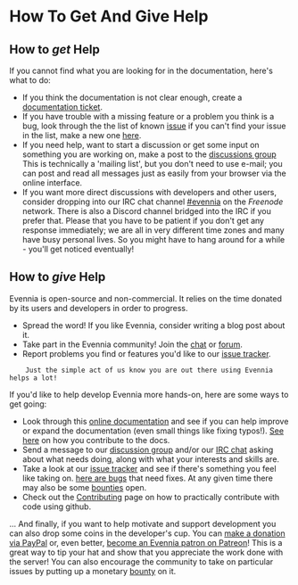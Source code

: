 # How To Get And Give Help


## How to *get* Help

If you cannot find what you are looking for in the documentation, here's what to do:

- If you think the documentation is not clear enough, create a [documentation ticket](github:issue).
- If you have trouble with a missing feature or a problem you think is a bug, look through the
  the list of known [issue][issues] if you can't find your issue in the list, make a
  new one [here](github:issue).
- If you need help, want to start a discussion or get some input on something you are working on,
make a post to the [discussions group][group] This is technically a 'mailing list', but you don't
need to use e-mail; you can post and read all messages just as easily from your browser via the
online interface.
- If you want more direct discussions with developers and other users, consider dropping into our
IRC chat channel [#evennia][chat] on the *Freenode* network. There is also a Discord channel
bridged into the IRC if you prefer that. Please that you have to be
patient if you don't get any response immediately; we are all in very different time zones and many
have busy personal lives. So you might have to hang around for a while - you'll get noticed
eventually!


## How to *give* Help

Evennia is open-source and non-commercial. It relies on the time donated by its users and developers in order to progress.

- Spread the word! If you like Evennia, consider writing a blog post about it.
- Take part in the Evennia community! Join the [chat][chat] or [forum][group].
- Report problems you find or features you'd like to our [issue tracker](github:issue).

```{important}
    Just the simple act of us know you are out there using Evennia helps a lot!
```

If you'd like to help develop Evennia more hands-on, here are some ways to get going:

- Look through this [online documentation](./index.md#evennia-documentation) and see if you can help improve or expand the
documentation (even small things like fixing typos!). [See here](./Contributing-Docs.md) on how you
contribute to the docs.
- Send a message to our [discussion group][group] and/or our [IRC chat][chat] asking about what
needs doing, along with what your interests and skills are.
- Take a look at our [issue tracker][issues] and see if there's something you feel like taking on.
[here are bugs][issues-master] that need fixes. At any given time there may also be some
[bounties][issues-bounties] open.
- Check out the [Contributing](./Contributing.md) page on how to practically contribute with code using
github.

... And finally, if you want to help motivate and support development you can also drop some coins
in the developer's cup. You can [make a donation via PayPal][paypal] or, even better,
[become an Evennia patron on Patreon][patreon]! This is a great way to tip your hat and show that you
appreciate the work done with the server! You can also encourage the community to take on particular
issues by putting up a monetary [bounty][bountysource] on it.


[form]: https://docs.google.com/spreadsheet/viewform?hl=en_US&formkey=dGN0VlJXMWpCT3VHaHpscDEzY1RoZGc6MQ#gid=0
[group]:https://groups.google.com/group/evennia/
[issues]:https://github.com/evennia/evennia/issues
[issues-master]:https://github.com/evennia/evennia/issues?utf8=%E2%9C%93&q=is%3Aissue%20is%3Aopen%20label%3Abug%20label%3Amaster-branch
[chat]: https://webchat.freenode.net/?channels=evennia
[paypal]: https://www.paypal.com/se/cgi-bin/webscr?cmd=_flow&SESSION=Z-VlOvfGjYq2qvCDOUGpb6C8Due7skT0qOklQEy5EbaD1f0eyEQaYlmCc8O&dispatch=5885d80a13c0db1f8e263663d3faee8d64ad11bbf4d2a5a1a0d303a50933f9b2
[donate-img]: https://images-focus-opensocial.googleusercontent.com/gadgets/proxy?url=https://www.paypalobjects.com/en%255fUS/SE/i/btn/btn%255fdonateCC%255fLG.gif&container=focus&gadget=a&rewriteMime=image/*
[patreon]: https://www.patreon.com/griatch
[patreon-img]: https://www.evennia.com/_/rsrc/1424724909023/home/evennia_patreon_100x100.png
[issues-bounties]:https://github.com/evennia/evennia/labels/bounty
[bountysource]: https://www.bountysource.com/teams/evennia
